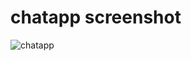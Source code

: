 # chatapp screenshot

![chatapp](https://user-images.githubusercontent.com/106908866/172094668-48adfa00-0aa8-4b0b-8f0b-19a3d5535de2.png)

